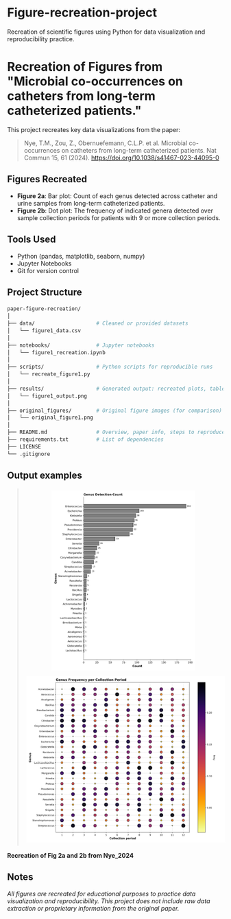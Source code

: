 # Figure-recreation-project
Recreation of scientific figures using Python for data visualization and reproducibility practice.
# Recreation of Figures from "Microbial co-occurrences on catheters from long-term catheterized patients."

This project recreates key data visualizations from the paper:
> Nye, T.M., Zou, Z., Obernuefemann, C.L.P. et al. Microbial co-occurrences on catheters from long-term catheterized patients. Nat Commun 15, 61 (2024). https://doi.org/10.1038/s41467-023-44095-0

## Figures Recreated
- **Figure 2a**: Bar plot: Count of each genus detected across catheter and urine samples from long-term catheterized patients.
- **Figure 2b**: Dot plot: The frequency of indicated genera detected over sample collection periods for patients with 9 or more collection periods. 

## Tools Used
- Python (pandas, matplotlib, seaborn, numpy)
- Jupyter Notebooks 
- Git for version control

## Project Structure
```bash
paper-figure-recreation/
│
├── data/                    # Cleaned or provided datasets 
│   └── figure1_data.csv
│
├── notebooks/               # Jupyter notebooks 
│   └── figure1_recreation.ipynb
│
├── scripts/                 # Python scripts for reproducible runs
│   └── recreate_figure1.py
│
├── results/                 # Generated output: recreated plots, tables
│   └── figure1_output.png
│
├── original_figures/        # Original figure images (for comparison)
│   └── original_figure1.png
│
├── README.md                # Overview, paper info, steps to reproduce
├── requirements.txt         # List of dependencies 
├── LICENSE
└── .gitignore
```

## Output examples
> <div align="center">
> <img src="/results/nye_fig2a_output.png" alt="2a" width="335" style="margin: 5px;">
> <img src="/results/nye_fig2b_output_dotplot.png" alt="2b" width="500" style="margin: 5px;">
**Recreation of Fig 2a and 2b from Nye_2024**
> </div>

## Notes
*All figures are recreated for educational purposes to practice data visualization and reproducibility. This project does not include raw data extraction or proprietary information from the original paper.*


